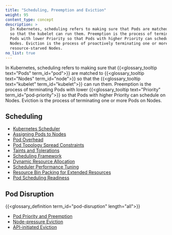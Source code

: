 ```yaml
---
title: "Scheduling, Preemption and Eviction"
weight: 95
content_type: concept
description: >
  In Kubernetes, scheduling refers to making sure that Pods are matched to Nodes
  so that the kubelet can run them. Preemption is the process of terminating 
  Pods with lower Priority so that Pods with higher Priority can schedule on 
  Nodes. Eviction is the process of proactively terminating one or more Pods on
  resource-starved Nodes.
no_list: true
---
```


In Kubernetes, scheduling refers to making sure that {{<glossary_tooltip text="Pods" term_id="pod">}}
are matched to {{<glossary_tooltip text="Nodes" term_id="node">}} so that the
{{<glossary_tooltip text="kubelet" term_id="kubelet">}} can run them. Preemption
is the process of terminating Pods with lower {{<glossary_tooltip text="Priority" term_id="pod-priority">}}
so that Pods with higher Priority can schedule on Nodes. Eviction is the process
of terminating one or more Pods on Nodes.

## Scheduling

- [Kubernetes Scheduler](/docs/concepts/scheduling-eviction/kube-scheduler/)
- [Assigning Pods to Nodes](/docs/concepts/scheduling-eviction/assign-pod-node/)
- [Pod Overhead](/docs/concepts/scheduling-eviction/pod-overhead/)
- [Pod Topology Spread Constraints](/docs/concepts/scheduling-eviction/topology-spread-constraints/)
- [Taints and Tolerations](/docs/concepts/scheduling-eviction/taint-and-toleration/)
- [Scheduling Framework](/docs/concepts/scheduling-eviction/scheduling-framework)
- [Dynamic Resource Allocation](/docs/concepts/scheduling-eviction/dynamic-resource-allocation)
- [Scheduler Performance Tuning](/docs/concepts/scheduling-eviction/scheduler-perf-tuning/)
- [Resource Bin Packing for Extended Resources](/docs/concepts/scheduling-eviction/resource-bin-packing/)
- [Pod Scheduling Readiness](/docs/concepts/scheduling-eviction/pod-scheduling-readiness/)

## Pod Disruption

{{<glossary_definition term_id="pod-disruption" length="all">}}

- [Pod Priority and Preemption](/docs/concepts/scheduling-eviction/pod-priority-preemption/)
- [Node-pressure Eviction](/docs/concepts/scheduling-eviction/node-pressure-eviction/)
- [API-initiated Eviction](/docs/concepts/scheduling-eviction/api-eviction/)
